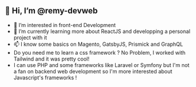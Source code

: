## 👋 Hi, I’m @remy-devweb
- 👀 I’m interested in front-end Development
- 🌱 I’m currently learning more about ReactJS and developping a personal project with it
- 📫 I know some basics on Magento, GatsbyJS, Prismick and GraphQL
- Do you need me to learn a css framework ? No Problem, I worked with Tailwind and it was pretty cool!
- I can use PHP and some frameworks like Laravel or Symfony but I'm not a fan on backend web development so I'm more interested about Javascript's frameworks !

